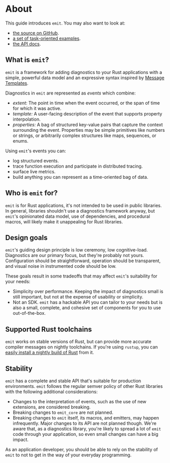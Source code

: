 # About

This guide introduces `emit`. You may also want to look at:

- [the source on GitHub](https://github.com/emit-rs/emit).
- [a set of task-oriented examples](https://github.com/emit-rs/emit/tree/main/examples).
- [the API docs](https://docs.rs/emit/1.6.0/emit/index.html).

## What is `emit`?

`emit` is a framework for adding diagnostics to your Rust applications with a simple, powerful data model and an expressive syntax inspired by [Message Templates](https://messagetemplates.org).

Diagnostics in `emit` are represented as _events_ which combine:

- _extent:_ The point in time when the event occurred, or the span of time for which it was active.
- _template:_ A user-facing description of the event that supports property interpolation.
- _properties:_ A bag of structured key-value pairs that capture the context surrounding the event. Properties may be simple primitives like numbers or strings, or arbitrarily complex structures like maps, sequences, or enums.

Using `emit`'s events you can:

- log structured events.
- trace function execution and participate in distributed tracing.
- surface live metrics.
- build anything you can represent as a time-oriented bag of data.

## Who is `emit` for?

`emit` is for Rust applications, it's not intended to be used in public libraries. In general, libraries shouldn't use a diagnostics framework anyway, but `emit`'s opinionated data model, use of dependencies, and procedural macros, will likely make it unappealing for Rust libraries.

## Design goals

`emit`'s guiding design principle is low ceremony, low cognitive-load. Diagnostics are our primary focus, but they're probably not yours. Configuration should be straightforward, operation should be transparent, and visual noise in instrumented code should be low.

These goals result in some tradeoffs that may affect `emit`'s suitability for your needs:

- Simplicity over performance. Keeping the impact of diagnostics small is still important, but not at the expense of usability or simplicity.
- Not an SDK. `emit` has a hackable API you can tailor to your needs but is also a small, complete, and cohesive set of components for you to use out-of-the-box.

## Supported Rust toolchains

`emit` works on stable versions of Rust, but can provide more accurate compiler messages on nightly toolchains. If you're using `rustup`, you can [easily install a nightly build of Rust](https://rust-lang.github.io/rustup/concepts/channels.html#working-with-nightly-rust) from it.

## Stability

`emit` has a complete and stable API that's suitable for production environments. `emit` follows the regular semver policy of other Rust libraries with the following additional considerations:

- Changes to the interpretation of events, such as the use of new extensions, are considered breaking.
- Breaking changes to `emit_core` are not planned.
- Breaking changes to `emit` itself, its macros, and emitters, may happen infrequently. Major changes to its API are not planned though. We're aware that, as a diagnostics library, you're likely to spread a lot of `emit` code through your application, so even small changes can have a big impact.

As an application developer, you should be able to rely on the stability of `emit` to not to get in the way of your everyday programming.

